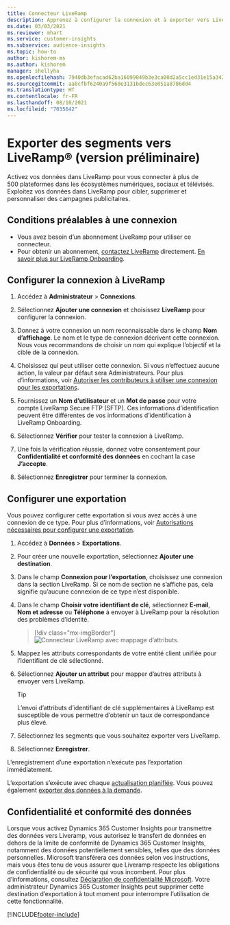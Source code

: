 ```yaml
---
title: Connecteur LiveRamp
description: Apprenez à configurer la connexion et à exporter vers LiveRamp.
ms.date: 03/03/2021
ms.reviewer: mhart
ms.service: customer-insights
ms.subservice: audience-insights
ms.topic: how-to
author: kishorem-ms
ms.author: kishorem
manager: shellyha
ms.openlocfilehash: 7940db3efacad62ba16099849b3e3ca00d2a5cc1ed31e15a34209c0797e6ae13
ms.sourcegitcommit: aa0cfbf6240a9f560e3131bdec63e051a8786dd4
ms.translationtype: HT
ms.contentlocale: fr-FR
ms.lasthandoff: 08/10/2021
ms.locfileid: "7035642"
---
```

# <a name="export-segments-to-liverampreg-preview"></a>Exporter des segments vers LiveRamp&reg; (version préliminaire)

Activez vos données dans LiveRamp pour vous connecter à plus de 500 plateformes dans les écosystèmes numériques, sociaux et télévisés. Exploitez vos données dans LiveRamp pour cibler, supprimer et personnaliser des campagnes publicitaires.

## <a name="prerequisites-for-a-connection"></a>Conditions préalables à une connexion

- Vous avez besoin d’un abonnement LiveRamp pour utiliser ce connecteur.
- Pour obtenir un abonnement, [contactez LiveRamp](https://liveramp.com/contact/) directement. [En savoir plus sur LiveRamp Onboarding](https://liveramp.com/our-platform/data-onboarding/).

## <a name="set-up-connection-to-liveramp"></a>Configurer la connexion à LiveRamp

1. Accédez à **Administrateur** > **Connexions**.

1. Sélectionnez **Ajouter une connexion** et choisissez **LiveRamp** pour configurer la connexion.

1. Donnez à votre connexion un nom reconnaissable dans le champ **Nom d’affichage**. Le nom et le type de connexion décrivent cette connexion. Nous vous recommandons de choisir un nom qui explique l’objectif et la cible de la connexion.

1. Choisissez qui peut utiliser cette connexion. Si vous n’effectuez aucune action, la valeur par défaut sera Administrateurs. Pour plus d’informations, voir [Autoriser les contributeurs à utiliser une connexion pour les exportations](connections.md#allow-contributors-to-use-a-connection-for-exports).

1. Fournissez un **Nom d’utilisateur** et un **Mot de passe** pour votre compte LiveRamp Secure FTP (SFTP).
Ces informations d’identification peuvent être différentes de vos informations d’identification à LiveRamp Onboarding.

1. Sélectionnez **Vérifier** pour tester la connexion à LiveRamp.

1. Une fois la vérification réussie, donnez votre consentement pour **Confidentialité et conformité des données** en cochant la case **J’accepte**.

1. Sélectionnez **Enregistrer** pour terminer la connexion.

## <a name="configure-an-export"></a>Configurer une exportation

Vous pouvez configurer cette exportation si vous avez accès à une connexion de ce type. Pour plus d’informations, voir [Autorisations nécessaires pour configurer une exportation](export-destinations.md#set-up-a-new-export).

1. Accédez à **Données** > **Exportations**.

1. Pour créer une nouvelle exportation, sélectionnez **Ajouter une destination**.

1. Dans le champ **Connexion pour l’exportation**, choisissez une connexion dans la section LiveRamp. Si ce nom de section ne s’affiche pas, cela signifie qu’aucune connexion de ce type n’est disponible.

1. Dans le champ **Choisir votre identifiant de clé**, sélectionnez **E-mail**, **Nom et adresse** ou **Téléphone** à envoyer à LiveRamp pour la résolution des problèmes d’identité.
   > [!div class="mx-imgBorder"]
   > ![Connecteur LiveRamp avec mappage d’attributs.](media/export-liveramp-segments.png "Connecteur LiveRamp avec mappage d’attributs")

1. Mappez les attributs correspondants de votre entité client unifiée pour l’identifiant de clé sélectionné.

1. Sélectionnez **Ajouter un attribut** pour mapper d’autres attributs à envoyer vers LiveRamp.

   > [!TIP]
   > L’envoi d’attributs d’identifiant de clé supplémentaires à LiveRamp est susceptible de vous permettre d’obtenir un taux de correspondance plus élevé.

1. Sélectionnez les segments que vous souhaitez exporter vers LiveRamp.

1. Sélectionnez **Enregistrer**.

L’enregistrement d’une exportation n’exécute pas l’exportation immédiatement.

L’exportation s’exécute avec chaque [actualisation planifiée](system.md#schedule-tab). Vous pouvez également [exporter des données à la demande](export-destinations.md#run-exports-on-demand). 


## <a name="data-privacy-and-compliance"></a>Confidentialité et conformité des données

Lorsque vous activez Dynamics 365 Customer Insights pour transmettre des données vers Liveramp, vous autorisez le transfert de données en dehors de la limite de conformité de Dynamics 365 Customer Insights, notamment des données potentiellement sensibles, telles que des données personnelles. Microsoft transférera ces données selon vos instructions, mais vous êtes tenu de vous assurer que Liveramp respecte les obligations de confidentialité ou de sécurité qui vous incombent. Pour plus d’informations, consultez [Déclaration de confidentialité Microsoft](https://go.microsoft.com/fwlink/?linkid=396732).
Votre administrateur Dynamics 365 Customer Insights peut supprimer cette destination d’exportation à tout moment pour interrompre l’utilisation de cette fonctionnalité.

[!INCLUDE[footer-include](../includes/footer-banner.md)]
